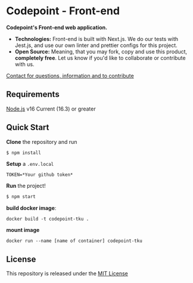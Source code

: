 # Codepoint - Front-end

**Codepoint's Front-end web application.**

* **Technologies:** Front-end is built with Next.js. We do our tests with Jest.js, and use our own linter and prettier configs for this project.
* **Open Source:** Meaning, that you may fork, copy and use this product, **completely free**. Let us know if you'd like to collaborate or contribute with us.

[Contact for questions, information and to contribute](mailto:juuso.laakso@turku.fi)

## Requirements
[Node.js](https://nodejs.org/) v16 Current (16.3) or greater

## Quick Start
**Clone** the repository and run
```bash
$ npm install
```

**Setup** a `.env.local`
```env
TOKEN=*Your github token*
```

**Run** the project!
```bash
$ npm start
```

**build docker image**:
```
docker build -t codepoint-tku .
```
**mount image**
```
docker run --name [name of container] codepoint-tku
```

## License
This repository is released under the [MIT License](LICENSE)